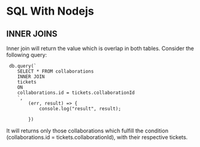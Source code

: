 
# SQL With Nodejs

## INNER JOINS

Inner join will return the value which is overlap in both tables.
Consider the following query:
```
 db.query(`
    SELECT * FROM collaborations 
    INNER JOIN 
    tickets 
    ON 
    collaborations.id = tickets.collaborationId
    `,
        (err, result) => {
            console.log("result", result);

        })
```
It will returns only those collaborations which fulfill the condition (collaborations.id = tickets.collaborationId),
 with their respective tickets.